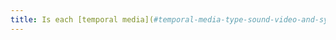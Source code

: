```yaml
---
title: Is each [temporal media](#temporal-media-type-sound-video-and-synchronize) and [non-temporal](#non-temporal-media) [compatible with assistive technologies](#compatible-with-assistive-technologies) (excluding special cases)?
---
```


